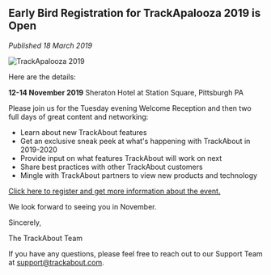 ## Early Bird Registration for TrackApalooza 2019 is Open

*Published 18 March 2019*

![TrackApalooza 2019](https://corp.trackabout.com/hs-fs/hubfs/TrackApalooza%20logo.jpg?width=347&name=TrackApalooza%20logo.jpg)

Here are the details:

**12-14 November 2019**
Sheraton Hotel at Station Square,
Pittsburgh PA

Please join us for the Tuesday evening Welcome Reception and then two full days of great content and networking:

- Learn about new TrackAbout features
- Get an exclusive sneak peek at what's happening with TrackAbout in 2019-2020
- Provide input on what features TrackAbout will work on next
- Share best practices with other TrackAbout customers
- Mingle with TrackAbout partners to view new products and technology

[Click here to register and get more information about the event.](https://corp.trackabout.com/trackapalooza-2019-registration "Click here to register and get more information about the event.")

We look forward to seeing you in November.

Sincerely,

The TrackAbout Team

If you have any questions, please feel free to reach out to our Support Team at [support@trackabout.com](mailto:support@trackabout.com).